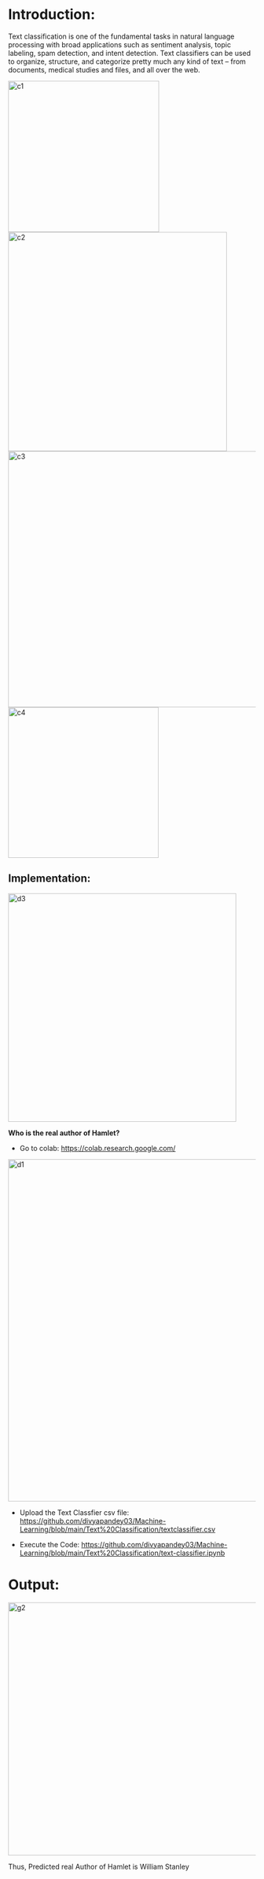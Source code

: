 # Introduction:

Text classification is one of the fundamental tasks in natural language processing with broad applications such as sentiment analysis, topic labeling, spam detection, and intent detection. Text classifiers can be used to organize, structure, and categorize pretty much any kind of text – from documents, medical studies and files, and all over the web.

<img width="307" alt="c1" src="https://user-images.githubusercontent.com/23255126/222936309-d9ae8114-c011-4a52-b335-96db5581f31c.png">

<img width="445" alt="c2" src="https://user-images.githubusercontent.com/23255126/222936310-a93753d7-4ef9-4f9c-9fc6-6148a366d47b.png">


<img width="520" alt="c3" src="https://user-images.githubusercontent.com/23255126/222936314-1e0fbcce-7241-44db-8629-e80472d62f5c.png">

<img width="306" alt="c4" src="https://user-images.githubusercontent.com/23255126/222936316-4253c702-52bd-4cde-9897-ab194d3e4240.png">






## Implementation:


<img width="464" alt="d3" src="https://user-images.githubusercontent.com/23255126/222936676-d1892fb4-551a-4e74-b79e-cccc1b009b20.png">

**Who is the real author of Hamlet?**

- Go to colab: https://colab.research.google.com/


<img width="695" alt="d1" src="https://user-images.githubusercontent.com/23255126/222936439-6e4ec13a-17e7-4926-bdac-f15d782ad2be.png">

- Upload the Text Classfier csv file: https://github.com/divyapandey03/Machine-Learning/blob/main/Text%20Classification/textclassifier.csv

- Execute the Code: https://github.com/divyapandey03/Machine-Learning/blob/main/Text%20Classification/text-classifier.ipynb

# Output:


<img width="514" alt="g2" src="https://user-images.githubusercontent.com/23255126/222936479-d81462ef-0914-4b8e-821c-bd00ca74d0c7.png">


Thus, Predicted real Author of Hamlet is William Stanley

